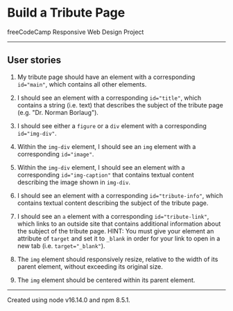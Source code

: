 # Build a Tribute Page

freeCodeCamp Responsive Web Design Project

---

## User stories

1. My tribute page should have an element with a corresponding `id="main"`,
   which contains all other elements.

2. I should see an element with a corresponding `id="title"`, which contains a
   string (i.e. text) that describes the subject of the tribute page (e.g. "Dr.
   Norman Borlaug").

3. I should see either a `figure` or a `div` element with a corresponding
   `id="img-div"`.

4. Within the `img-div` element, I should see an `img` element with a
   corresponding `id="image"`.

5. Within the `img-div` element, I should see an element with a corresponding
   `id="img-caption"` that contains textual content describing the image shown
   in `img-div`.

6. I should see an element with a corresponding `id="tribute-info"`, which
   contains textual content describing the subject of the tribute page.

7. I should see an `a` element with a corresponding `id="tribute-link"`, which
   links to an outside site that contains additional information about the
   subject of the tribute page. HINT: You must give your element an attribute of
   `target` and set it to `_blank` in order for your link to open in a new tab
   (i.e. `target="_blank"`).

8. The `img` element should responsively resize, relative to the width of its
   parent element, without exceeding its original size.

9. The `img` element should be centered within its parent element.

---

Created using node v16.14.0 and npm 8.5.1.
